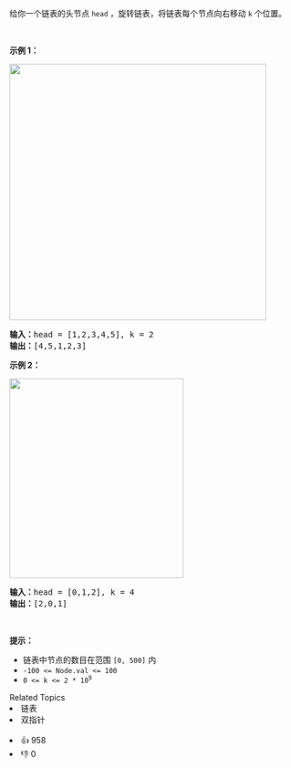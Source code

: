 <p>给你一个链表的头节点 <code>head</code> ，旋转链表，将链表每个节点向右移动&nbsp;<code>k</code><em>&nbsp;</em>个位置。</p>

<p>&nbsp;</p>

<p><strong>示例 1：</strong></p> 
<img alt="" src="https://assets.leetcode.com/uploads/2020/11/13/rotate1.jpg" style="width: 450px;" /> 
<pre>
<strong>输入：</strong>head = [1,2,3,4,5], k = 2
<strong>输出：</strong>[4,5,1,2,3]
</pre>

<p><strong>示例 2：</strong></p> 
<img alt="" src="https://assets.leetcode.com/uploads/2020/11/13/roate2.jpg" style="width: 305px; height: 350px;" /> 
<pre>
<strong>输入：</strong>head = [0,1,2], k = 4
<strong>输出：</strong>[2,0,1]
</pre>

<p>&nbsp;</p>

<p><strong>提示：</strong></p>

<ul> 
 <li>链表中节点的数目在范围 <code>[0, 500]</code> 内</li> 
 <li><code>-100 &lt;= Node.val &lt;= 100</code></li> 
 <li><code>0 &lt;= k &lt;= 2 * 10<sup>9</sup></code></li> 
</ul>

<div><div>Related Topics</div><div><li>链表</li><li>双指针</li></div></div><br><div><li>👍 958</li><li>👎 0</li></div>